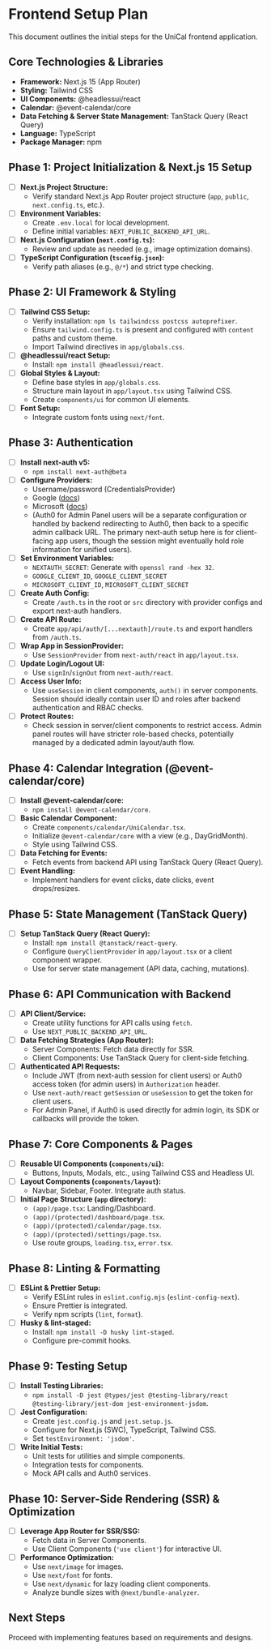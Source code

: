 # Frontend Setup Plan

This document outlines the initial steps for the UniCal frontend application.

## Core Technologies & Libraries

*   **Framework:** Next.js 15 (App Router)
*   **Styling:** Tailwind CSS
*   **UI Components:** @headlessui/react
*   **Calendar:** @event-calendar/core
*   **Data Fetching & Server State Management:** TanStack Query (React Query)
*   **Language:** TypeScript
*   **Package Manager:** npm

## Phase 1: Project Initialization & Next.js 15 Setup

*   [ ] **Next.js Project Structure:**
    *   Verify standard Next.js App Router project structure (`app`, `public`, `next.config.ts`, etc.).
*   [ ] **Environment Variables:**
    *   Create `.env.local` for local development.
    *   Define initial variables: `NEXT_PUBLIC_BACKEND_API_URL`.
*   [ ] **Next.js Configuration (`next.config.ts`):**
    *   Review and update as needed (e.g., image optimization domains).
*   [ ] **TypeScript Configuration (`tsconfig.json`):**
    *   Verify path aliases (e.g., `@/*`) and strict type checking.

## Phase 2: UI Framework & Styling

*   [ ] **Tailwind CSS Setup:**
    *   Verify installation: `npm ls tailwindcss postcss autoprefixer`.
    *   Ensure `tailwind.config.ts` is present and configured with `content` paths and custom theme.
    *   Import Tailwind directives in `app/globals.css`.
*   [ ] **@headlessui/react Setup:**
    *   Install: `npm install @headlessui/react`.
*   [ ] **Global Styles & Layout:**
    *   Define base styles in `app/globals.css`.
    *   Structure main layout in `app/layout.tsx` using Tailwind CSS.
    *   Create `components/ui` for common UI elements.
*   [ ] **Font Setup:**
    *   Integrate custom fonts using `next/font`.

## Phase 3: Authentication

*   [ ] **Install next-auth v5:**
    *   `npm install next-auth@beta`
*   [ ] **Configure Providers:**
    *   Username/password (CredentialsProvider)
    *   Google ([docs](https://authjs.dev/getting-started/providers/google))
    *   Microsoft ([docs](https://authjs.dev/getting-started/providers/microsoft))
    *   (Auth0 for Admin Panel users will be a separate configuration or handled by backend redirecting to Auth0, then back to a specific admin callback URL. The primary next-auth setup here is for client-facing app users, though the session might eventually hold role information for unified users).
*   [ ] **Set Environment Variables:**
    *   `NEXTAUTH_SECRET`: Generate with `openssl rand -hex 32`.
    *   `GOOGLE_CLIENT_ID`, `GOOGLE_CLIENT_SECRET`
    *   `MICROSOFT_CLIENT_ID`, `MICROSOFT_CLIENT_SECRET`
*   [ ] **Create Auth Config:**
    *   Create `/auth.ts` in the root or `src` directory with provider configs and export next-auth handlers.
*   [ ] **Create API Route:**
    *   Create `app/api/auth/[...nextauth]/route.ts` and export handlers from `/auth.ts`.
*   [ ] **Wrap App in SessionProvider:**
    *   Use `SessionProvider` from `next-auth/react` in `app/layout.tsx`.
*   [ ] **Update Login/Logout UI:**
    *   Use `signIn`/`signOut` from `next-auth/react`.
*   [ ] **Access User Info:**
    *   Use `useSession` in client components, `auth()` in server components. Session should ideally contain user ID and roles after backend authentication and RBAC checks.
*   [ ] **Protect Routes:**
    *   Check session in server/client components to restrict access. Admin panel routes will have stricter role-based checks, potentially managed by a dedicated admin layout/auth flow.

## Phase 4: Calendar Integration (@event-calendar/core)

*   [ ] **Install @event-calendar/core:**
    *   `npm install @event-calendar/core`.
*   [ ] **Basic Calendar Component:**
    *   Create `components/calendar/UniCalendar.tsx`.
    *   Initialize `@event-calendar/core` with a view (e.g., DayGridMonth).
    *   Style using Tailwind CSS.
*   [ ] **Data Fetching for Events:**
    *   Fetch events from backend API using TanStack Query (React Query).
*   [ ] **Event Handling:**
    *   Implement handlers for event clicks, date clicks, event drops/resizes.

## Phase 5: State Management (TanStack Query)

*   [ ] **Setup TanStack Query (React Query):**
    *   Install: `npm install @tanstack/react-query`.
    *   Configure `QueryClientProvider` in `app/layout.tsx` or a client component wrapper.
    *   Use for server state management (API data, caching, mutations).

## Phase 6: API Communication with Backend

*   [ ] **API Client/Service:**
    *   Create utility functions for API calls using `fetch`.
    *   Use `NEXT_PUBLIC_BACKEND_API_URL`.
*   [ ] **Data Fetching Strategies (App Router):**
    *   Server Components: Fetch data directly for SSR.
    *   Client Components: Use TanStack Query for client-side fetching.
*   [ ] **Authenticated API Requests:**
    *   Include JWT (from next-auth session for client users) or Auth0 access token (for admin users) in `Authorization` header.
    *   Use `next-auth/react` `getSession` or `useSession` to get the token for client users.
    *   For Admin Panel, if Auth0 is used directly for admin login, its SDK or callbacks will provide the token.

## Phase 7: Core Components & Pages

*   [ ] **Reusable UI Components (`components/ui`):**
    *   Buttons, Inputs, Modals, etc., using Tailwind CSS and Headless UI.
*   [ ] **Layout Components (`components/layout`):**
    *   Navbar, Sidebar, Footer. Integrate auth status.
*   [ ] **Initial Page Structure (`app` directory):**
    *   `(app)/page.tsx`: Landing/Dashboard.
    *   `(app)/(protected)/dashboard/page.tsx`.
    *   `(app)/(protected)/calendar/page.tsx`.
    *   `(app)/(protected)/settings/page.tsx`.
    *   Use route groups, `loading.tsx`, `error.tsx`.

## Phase 8: Linting & Formatting

*   [ ] **ESLint & Prettier Setup:**
    *   Verify ESLint rules in `eslint.config.mjs` (`eslint-config-next`).
    *   Ensure Prettier is integrated.
    *   Verify npm scripts (`lint`, `format`).
*   [ ] **Husky & lint-staged:**
    *   Install: `npm install -D husky lint-staged`.
    *   Configure pre-commit hooks.

## Phase 9: Testing Setup

*   [ ] **Install Testing Libraries:**
    *   `npm install -D jest @types/jest @testing-library/react @testing-library/jest-dom jest-environment-jsdom`.
*   [ ] **Jest Configuration:**
    *   Create `jest.config.js` and `jest.setup.js`.
    *   Configure for Next.js (SWC), TypeScript, Tailwind CSS.
    *   Set `testEnvironment: 'jsdom'`.
*   [ ] **Write Initial Tests:**
    *   Unit tests for utilities and simple components.
    *   Integration tests for components.
    *   Mock API calls and Auth0 services.

## Phase 10: Server-Side Rendering (SSR) & Optimization

*   [ ] **Leverage App Router for SSR/SSG:**
    *   Fetch data in Server Components.
    *   Use Client Components (`'use client'`) for interactive UI.
*   [ ] **Performance Optimization:**
    *   Use `next/image` for images.
    *   Use `next/font` for fonts.
    *   Use `next/dynamic` for lazy loading client components.
    *   Analyze bundle sizes with `@next/bundle-analyzer`.

## Next Steps

Proceed with implementing features based on requirements and designs.
